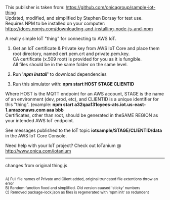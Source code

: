 This publisher is taken from: https://github.com/onicagroup/sample-iot-thing <br/>
Updated, modified, and simplified by Stephen Borsay for test use.<br/>
Requires NPM to be installed on your computer:  https://docs.npmjs.com/downloading-and-installing-node-js-and-npm <br/>



A really simple IoT "thing" for connecting to AWS IoT.

1.  Get an IoT certificate & Private key from AWS IoT Core and place them root directory, named cert.pem.crt and private.pem.key.<br/>
CA certificate (x.509 root) is provided for you as it is fungible.<br/>
All files should be in the same folder on the same level.<br/>


2.  Run '***npm install***' to download dependencies<br/>

3.  Run this simulator with:  **npm start HOST STAGE CLIENTID**<br/>

Where HOST is the MQTT endpoint for an AWS account, STAGE is the name of an environment (dev, prod, etc), and CLIENTID is a unique identifier for this "thing".
(example: **npm start a32qaa131oyees-ats.iot.us-east-1.amazonaws.com aaa bbb**<br/>
Certificates, other than root, should be generated in theSAME REGION as your intended AWS IoT endpoint.<br/>

See messages published to the IoT topic **iotsample/STAGE/CLIENTID/data** in the AWS IoT Core Console.<br/>

Need help with your IoT project? Check out IoTanium @ http://www.onica.com/iotanium <br/>

----------------------
changes from original thing.js

<sup>
<br/>
A) Full file names of Private and Client added, original truncated file extentions throw an error<br/>
B) Random function fixed and simplified.  Old version caused 'sticky' numbers<br/>
C) Removed package-lock.json as files is regenerated  with 'npm init' so redundent<br/>
</sup>

